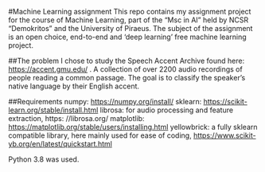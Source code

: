 #Machine Learning assignment
This repo contains my assignment project for the course of Machine Learning, part of the “Msc in AI” held by NCSR “Demokritos” and the University of Piraeus. The subject of the assignment is an open choice, end-to-end and ‘deep learning’ free machine learning project.

##The problem
I chose to study the Speech Accent Archive found here: https://accent.gmu.edu/ . A collection of over 2200 audio recordings of people reading a common passage. The goal is to classify the speaker’s native language by their English accent.

##Requirements
numpy: https://numpy.org/install/
sklearn: https://scikit-learn.org/stable/install.html
librosa: for audio processing and feature extraction, https: //librosa.org/
matplotlib: https://matplotlib.org/stable/users/installing.html
yellowbrick: a fully sklearn compatible library, here mainly used for ease of coding, https://www.scikit-yb.org/en/latest/quickstart.html

Python 3.8 was used.
